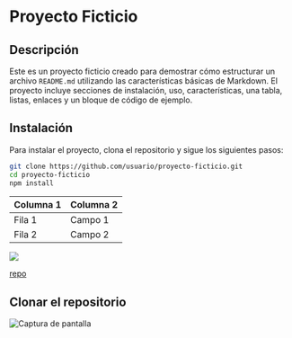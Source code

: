 # Proyecto Ficticio

## Descripción
Este es un proyecto ficticio creado para demostrar cómo estructurar un archivo `README.md` utilizando las características básicas de Markdown. El proyecto incluye secciones de instalación, uso, características, una tabla, listas, enlaces y un bloque de código de ejemplo.

## Instalación
Para instalar el proyecto, clona el repositorio y sigue los siguientes pasos:

```bash
git clone https://github.com/usuario/proyecto-ficticio.git
cd proyecto-ficticio
npm install
```

| Columna 1 | Columna 2  |
|-----------|----------- |
| Fila 1    | Campo  1   |
| Fila 2    | Campo 2    | 

![](https://github.githubassets.com/images/modules/logos_page/GitHub-Mark.png)

[repo](https://github.com/ieszayas/practica-2-0-repositorios-y-el-lenguaje-markdown-Santiagovargas32/blob/main/README.md)


## Clonar el repositorio
![Captura de pantalla](C:\Users\Santiago\Pictures\imagen.png)



